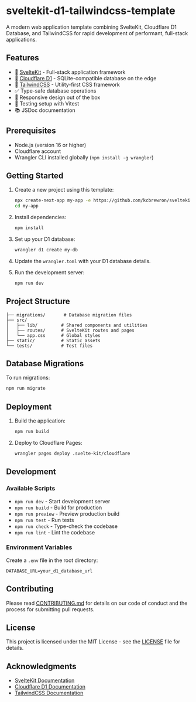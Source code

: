 # sveltekit-d1-tailwindcss-template

A modern web application template combining SvelteKit, Cloudflare D1 Database, and TailwindCSS for rapid development of performant, full-stack applications.

## Features

- 🚀 [SvelteKit](https://kit.svelte.dev/) - Full-stack application framework
- 💾 [Cloudflare D1](https://developers.cloudflare.com/d1/) - SQLite-compatible database on the edge
- 🎨 [TailwindCSS](https://tailwindcss.com/) - Utility-first CSS framework
- ✅ Type-safe database operations
- 📱 Responsive design out of the box
- 🧪 Testing setup with Vitest
- 📚 JSDoc documentation

## Prerequisites

- Node.js (version 16 or higher)
- Cloudflare account
- Wrangler CLI installed globally (`npm install -g wrangler`)

## Getting Started

1. Create a new project using this template:
   ```bash
   npx create-next-app my-app -e https://github.com/kcbrewron/sveltekit-d1-tailwindcss-template
   cd my-app
   ```

2. Install dependencies:
   ```bash
   npm install
   ```

3. Set up your D1 database:
   ```bash
   wrangler d1 create my-db
   ```

4. Update the `wrangler.toml` with your D1 database details.

5. Run the development server:
   ```bash
   npm run dev
   ```

## Project Structure

```
├── migrations/       # Database migration files
├── src/
│   ├── lib/         # Shared components and utilities
│   ├── routes/      # SvelteKit routes and pages
│   └── app.css      # Global styles
├── static/          # Static assets
└── tests/           # Test files
```

## Database Migrations

To run migrations:

```bash
npm run migrate
```

## Deployment

1. Build the application:
   ```bash
   npm run build
   ```

2. Deploy to Cloudflare Pages:
   ```bash
   wrangler pages deploy .svelte-kit/cloudflare
   ```

## Development

### Available Scripts

- `npm run dev` - Start development server
- `npm run build` - Build for production
- `npm run preview` - Preview production build
- `npm run test` - Run tests
- `npm run check` - Type-check the codebase
- `npm run lint` - Lint the codebase

### Environment Variables

Create a `.env` file in the root directory:

```env
DATABASE_URL=your_d1_database_url
```

## Contributing

Please read [CONTRIBUTING.md](CONTRIBUTING.md) for details on our code of conduct and the process for submitting pull requests.

## License

This project is licensed under the MIT License - see the [LICENSE](LICENSE) file for details.

## Acknowledgments

- [SvelteKit Documentation](https://kit.svelte.dev/docs)
- [Cloudflare D1 Documentation](https://developers.cloudflare.com/d1/)
- [TailwindCSS Documentation](https://tailwindcss.com/docs)